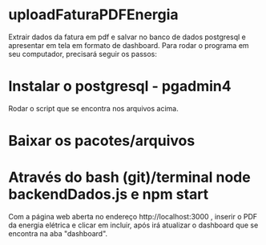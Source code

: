 # uploadFaturaPDFEnergia
Extrair dados da fatura em pdf e salvar no banco de dados postgresql e apresentar em tela em formato de dashboard. 
Para rodar o programa em seu computador, precisará seguir os passos:

# Instalar o postgresql - pgadmin4
Rodar o script que se encontra nos arquivos acima. 

# Baixar os pacotes/arquivos
# Através do bash (git)/terminal node backendDados.js e npm start

Com a página web aberta no endereço http://localhost:3000 , inserir o PDF da energia elétrica e clicar em incluir, após irá atualizar o dashboard que se encontra na aba "dashboard".
